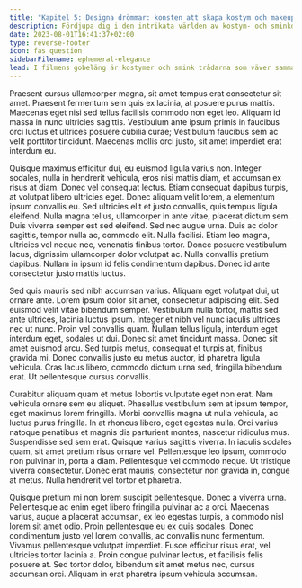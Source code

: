 ```yaml
---
title: "Kapitel 5: Designa drömmar: konsten att skapa kostym och makeup"
description: Fördjupa dig i den intrikata världen av kostym- och sminkdesign, forma karaktärernas identiteter.
date: 2023-08-01T16:41:37+02:00
type: reverse-footer
icon: fas question
sidebarFilename: ephemeral-elegance
lead: I filmens gobeläng är kostymer och smink trådarna som väver samman karaktärens identitet. Gå in i designens förtrollande värld där drömmar tar form, när vi fördjupar oss i den invecklade konsten att kostym och smink, formar karaktärer som dröjer sig kvar långt efter att krediterna rullas.
---
```

Praesent cursus ullamcorper magna, sit amet tempus erat consectetur sit amet. Praesent fermentum sem quis ex lacinia, at posuere purus mattis. Maecenas eget nisi sed tellus facilisis commodo non eget leo. Aliquam id massa in nunc ultricies sagittis. Vestibulum ante ipsum primis in faucibus orci luctus et ultrices posuere cubilia curae; Vestibulum faucibus sem ac velit porttitor tincidunt. Maecenas mollis orci justo, sit amet imperdiet erat interdum eu.

Quisque maximus efficitur dui, eu euismod ligula varius non. Integer sodales, nulla in hendrerit vehicula, eros nisi mattis diam, et accumsan ex risus at diam. Donec vel consequat lectus. Etiam consequat dapibus turpis, at volutpat libero ultricies eget. Donec aliquam velit lorem, a elementum ipsum convallis eu. Sed ultricies elit et justo convallis, quis tempus ligula eleifend. Nulla magna tellus, ullamcorper in ante vitae, placerat dictum sem. Duis viverra semper est sed eleifend. Sed nec augue urna. Duis ac dolor sagittis, tempor nulla ac, commodo elit. Nulla facilisi. Etiam leo magna, ultricies vel neque nec, venenatis finibus tortor. Donec posuere vestibulum lacus, dignissim ullamcorper dolor volutpat ac. Nulla convallis pretium dapibus. Nullam in ipsum id felis condimentum dapibus. Donec id ante consectetur justo mattis luctus.

Sed quis mauris sed nibh accumsan varius. Aliquam eget volutpat dui, ut ornare ante. Lorem ipsum dolor sit amet, consectetur adipiscing elit. Sed euismod velit vitae bibendum semper. Vestibulum nulla tortor, mattis sed ante ultrices, lacinia luctus ipsum. Integer et nibh vel nunc iaculis ultrices nec ut nunc. Proin vel convallis quam. Nullam tellus ligula, interdum eget interdum eget, sodales ut dui. Donec sit amet tincidunt massa. Donec sit amet euismod arcu. Sed turpis metus, consequat et turpis at, finibus gravida mi. Donec convallis justo eu metus auctor, id pharetra ligula vehicula. Cras lacus libero, commodo dictum urna sed, fringilla bibendum erat. Ut pellentesque cursus convallis.

Curabitur aliquam quam et metus lobortis vulputate eget non erat. Nam vehicula ornare sem eu aliquet. Phasellus vestibulum sem at ipsum tempor, eget maximus lorem fringilla. Morbi convallis magna ut nulla vehicula, ac luctus purus fringilla. In at rhoncus libero, eget egestas nulla. Orci varius natoque penatibus et magnis dis parturient montes, nascetur ridiculus mus. Suspendisse sed sem erat. Quisque varius sagittis viverra. In iaculis sodales quam, sit amet pretium risus ornare vel. Pellentesque leo ipsum, commodo non pulvinar in, porta a diam. Pellentesque vel commodo neque. Ut tristique viverra consectetur. Donec erat mauris, consectetur non gravida in, congue at metus. Nulla hendrerit vel tortor et pharetra.

Quisque pretium mi non lorem suscipit pellentesque. Donec a viverra urna. Pellentesque ac enim eget libero fringilla pulvinar ac a orci. Maecenas varius, augue a placerat accumsan, ex leo egestas turpis, a commodo nisl lorem sit amet odio. Proin pellentesque eu ex quis sodales. Donec condimentum justo vel lorem convallis, ac convallis nunc fermentum. Vivamus pellentesque volutpat imperdiet. Fusce efficitur risus erat, vel ultricies tortor lacinia a. Proin congue pulvinar lectus, et facilisis felis posuere at. Sed tortor dolor, bibendum sit amet metus nec, cursus accumsan orci. Aliquam in erat pharetra ipsum vehicula accumsan.